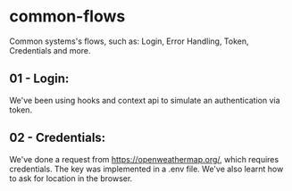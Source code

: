 # common-flows

Common systems's flows, such as: Login, Error Handling, Token, Credentials and more.

## 01 - Login:

We've been using hooks and context api to simulate an authentication via token.

## 02 - Credentials:

We've done a request from https://openweathermap.org/, which requires credentials. The key was implemented in a .env file. We've also learnt how to ask for location in the browser.
